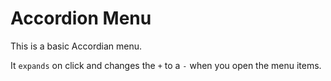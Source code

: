 # Accordion Menu

This is a basic Accordian menu.

It `expands` on click and changes the `+` to a `-` when you open the menu items.
